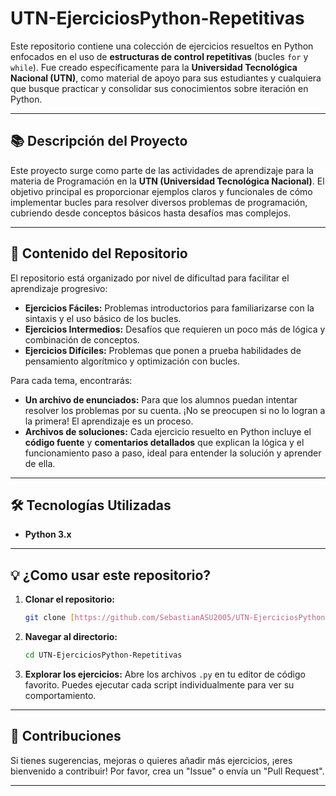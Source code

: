 # UTN-EjerciciosPython-Repetitivas

Este repositorio contiene una colección de ejercicios resueltos en Python enfocados en el uso de **estructuras de control repetitivas** (bucles `for` y `while`). Fue creado específicamente para la **Universidad Tecnológica Nacional (UTN)**, como material de apoyo para sus estudiantes y cualquiera que busque practicar y consolidar sus conocimientos sobre iteración en Python.

---

## 📚 Descripción del Proyecto

Este proyecto surge como parte de las actividades de aprendizaje para la materia de Programación en la **UTN (Universidad Tecnológica Nacional)**. El objetivo principal es proporcionar ejemplos claros y funcionales de cómo implementar bucles para resolver diversos problemas de programación, cubriendo desde conceptos básicos hasta desafíos mas complejos.

---

## 🚀 Contenido del Repositorio

El repositorio está organizado por nivel de dificultad para facilitar el aprendizaje progresivo:

* **Ejercicios Fáciles:** Problemas introductorios para familiarizarse con la sintaxis y el uso básico de los bucles.
* **Ejercicios Intermedios:** Desafíos que requieren un poco más de lógica y combinación de conceptos.
* **Ejercicios Difíciles:** Problemas que ponen a prueba habilidades de pensamiento algorítmico y optimización con bucles.

Para cada tema, encontrarás:

* **Un archivo de enunciados:** Para que los alumnos puedan intentar resolver los problemas por su cuenta. ¡No se preocupen si no lo logran a la primera! El aprendizaje es un proceso.
* **Archivos de soluciones:** Cada ejercicio resuelto en Python incluye el **código fuente** y **comentarios detallados** que explican la lógica y el funcionamiento paso a paso, ideal para entender la solución y aprender de ella.

---

## 🛠️ Tecnologías Utilizadas

* **Python 3.x**

---

## 💡 ¿Como usar este repositorio?

1.  **Clonar el repositorio:**
    ```bash
    git clone [https://github.com/SebastianASU2005/UTN-EjerciciosPython-Repetitivas.git](https://github.com/SebastianASU2005/UTN-EjerciciosPython-Repetitivas.git)
    ```
2.  **Navegar al directorio:**
    ```bash
    cd UTN-EjerciciosPython-Repetitivas
    ```
3.  **Explorar los ejercicios:** Abre los archivos `.py` en tu editor de código favorito. Puedes ejecutar cada script individualmente para ver su comportamiento.

---

## 🤝 Contribuciones

Si tienes sugerencias, mejoras o quieres añadir más ejercicios, ¡eres bienvenido a contribuir! Por favor, crea un "Issue" o envía un "Pull Request".

---